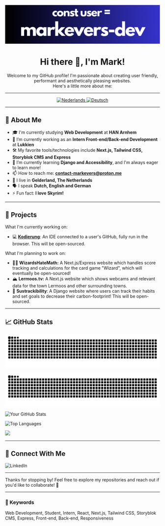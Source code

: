 <img src="/public/images/readme_banner.png" alt="README Banner">

<h1 align="center">Hi there 👋, I'm Mark!</h1>

<p align="center">Welcome to my GitHub profile! I'm passionate about creating user friendly, performant and aesthetically pleasing websites.<br>
  Here's a little more about me:
</p>

---

<div align="center">
  <a href="https://github.com/markevers-dev/markevers-dev/blob/main/README_NL.md">
    <img src="https://img.shields.io/badge/Nederlands%20🇳🇱-37a779?style=for-the-badge" alt="Nederlands">
  </a>
  <a href="https://github.com/markevers-dev/markevers-dev/blob/main/README_DE.md">
    <img src="https://img.shields.io/badge/Deutsch%20🇩🇪-37a779?style=for-the-badge" alt="Deutsch">
  </a>
</div>

---

## 🚀 About Me
- 🎓 I'm currently studying **Web Development** at **HAN Arnhem**
- 💼 I’m currently working as an **Intern Front-end/Back-end Development** at **Lukkien**
- 🛠️ My favorite tools/technologies include **Next.js, Tailwind CSS, Storyblok CMS and Express**
- 🌱 I’m currently learning **Django and Accessibility**, and I'm always eager to learn more!
- 📫 How to reach me: **[contact-markevers@proton.me](mailto:contact-markevers@proton.me)**
- 📍 I live in **Gelderland, The Netherlands**
- 🗣️ I speak **Dutch, English and German**
- ⚡ Fun fact: **I love Skyrim!**

---

## 🌟 Projects
What I'm currently working on:
- 💻 [**Kodierung**](https://github.com/markevers-dev/kodierung): An IDE connected to a user's GitHub, fully run in the browser. This will be open-sourced.

What I'm planning to work on:
- 🧙‍♂️ **WizardsHateMath:** A Next.js/Express website which handles score tracking and calculations for the card game "Wizard", which will eventually be open-sourced!
- 🏔️ **Lermoos.tv:** A Next.js website which shows webcams and relevant data for the town Lermoos and other surrounding towns.
- 🌳 **Sustrackibility**: A Django website where users can track their habits and set goals to decrease their carbon-footprint! This will be open-sourced.

---

## 📈 GitHub Stats
![GitHub Snake](https://raw.githubusercontent.com/markevers-dev/markevers-dev/snake/github-contribution-grid-snake-dark.svg#gh-dark-mode-only)

![GitHub Snake](https://raw.githubusercontent.com/markevers-dev/markevers-dev/snake/github-contribution-grid-snake.svg#gh-light-mode-only)

![Your GitHub Stats](https://github-readme-stats.vercel.app/api?username=markevers-dev&show_icons=true&theme=radical)

![Top Languages](https://github-readme-stats.vercel.app/api/top-langs/?username=markevers-dev&layout=compact&theme=radical)

![](https://komarev.com/ghpvc/?username=markevers-dev&label=Profile+Views&color=brightgreen&style=flat)

---

## 🔗 Connect With Me
![LinkedIn](https://www.linkedin.com/in/mark-evers-78069a19a)

---

Thanks for stopping by! Feel free to explore my repositories and reach out if you'd like to collaborate! 🤝

---

### 🔑 Keywords
Web Development, Student, Intern, React, Next.js, Tailwind CSS, Storyblok CMS, Express, Front-end, Back-end, Responsiveness
